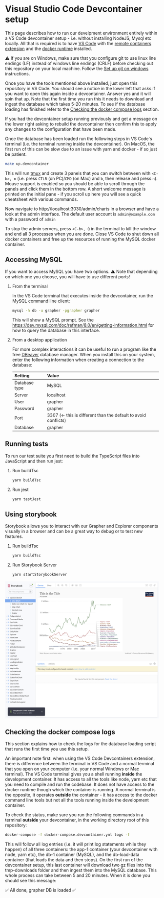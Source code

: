 # Visual Studio Code Devcontainer setup

This page describes how to run our develpment environment entirely within a VS Code devcontainer setup - i.e. without installing NodeJS, Mysql etc locally. All that is required is to have [VS Code](https://code.visualstudio.com/) with the [remote containers extension](https://code.visualstudio.com/docs/remote/containers) and the [docker runtime](https://www.docker.com/) installed.

⚠ If you are on Windows, make sure that you configure git to use linux line endings (LF) instead of windows line endings (CRLF) before checking out this repository on your local machine. Follow the [Set up git on windows](./before-you-start-on-windows.md) instructions.

Once you have the tools mentioned above installed, just open this repository in VS Code. You should see a notice in the lower left that asks if you want to open this again inside a devcontainer. Answer yes and it will spin that up. Note that the first time you run this it needs to download and ingest the database which takes 5-20 minutes. To see if the database loading has finished refer to the [Checking the docker compose logs](#checking-the-docker-compose-logs) section.

If you had the devcontainer setup running previously and get a message on the lower right asking to rebuild the devcontainer then confirm this to apply any changes to the configuration that have been made.

Once the database has been loaded run the following steps in VS Code's terminal (i.e. the terminal running inside the devcontainer). On MacOS, the first run of this can be slow due to an issue with yarn and docker - if so just be patient.

```bash
make up.devcontainer
```

This will run [tmux](https://github.com/tmux/tmux/wiki/Getting-Started) and create 3 panels that you can switch between with `<C-b>, n` (i.e. press `CTLR` (on PC)/`CMD` (on Mac) and `b`, then release and press `n`). Mouse support is enabled so you should be able to scroll through the panels and click them in the bottom row. A short welcome message is printed on the initial pane - if you scroll up here you will see a quick cheatsheet with various commands.

Now navigate to http://localhost:3030/admin/charts in a browser and have a look at the admin interface. The default user account is `admin@example.com` with a password of `admin`

To stop the admin servers, press `<C-b>, Q` in the terminal to kill the window and end all 3 processes when you are done. Close VS Code to shut down all docker containers and free up the resources of running the MySQL docker container.

## Accessing MySQL

If you want to access MySQL you have two options. ⚠ Note that depending on which one you choose, you will have to use different ports!

1. From the terminal

    In the VS Code terminal that executes inside the devcontainer, run the MySQL command line client:

    ```bash
    mysql -h db -u grapher -pgrapher grapher
    ```

    This will show a MySQL prompt. See the https://dev.mysql.com/doc/refman/8.0/en/getting-information.html for how to query the database in this interface.

2. From a desktop application

    For more complex interactions it can be useful to run a program like the free [DBeaver](https://dbeaver.io/) database manager. When you install this on your system, enter the following information when creating a connection to the database:

    | Setting       | Value                                                           |
    | ------------- | --------------------------------------------------------------- |
    | Database type | MySQL                                                           |
    | Server        | localhost                                                       |
    | User          | grapher                                                         |
    | Password      | grapher                                                         |
    | Port          | 3307 (<- this is different than the default to avoid conflicts) |
    | Database      | grapher                                                         |

## Running tests

To run our test suite you first need to build the TypeScript files into JavaScript and then run jest:

1. Run buildTsc

    ```sh
    yarn buildTsc
    ```

2. Run jest

    ```sh
    yarn testJest
    ```

## Using storybook

Storybook allows you to interact with our Grapher and Explorer components visually in a browser and can be a great way to debug or to test new features.

1. Run buildTsc

    ```sh
    yarn buildTsc
    ```

2. Run Storybook Server

    ```sh
    yarn startStorybookServer
    ```

![Storybook](screenshots/storybook.png)

## Checking the docker compose logs

This section explains how to check the logs for the database loading script that runs the first time you use this setup.

An important note first: when using the VS Code Devcontainers extension, there is difference between the terminal in VS Code and a normal terminal that you open on your computer (i.e. your normal Windows or Mac terminal). The VS Code terminal gives you a shell running **inside** the development container. It has access to all the tools like node, yarn etc that you need to compile and run the codebase. It does not have access to the docker runtime though which the container is running. A normal terminal is the opposite, it operates **outside** the container - it has access to the docker command line tools but not all the tools running inside the development container.

To check the status, make sure you run the following commands in a terminal **outside** your devcontainer, in the working directory root of this repository:

```bash
docker-compose -f docker-compose.devcontainer.yml logs -f
```

This will follow all log entries (i.e. it will print log statements while they happen) of all three containers: the app-1 container (your devcontainer with node, yarn etc), the db-1 container (MySQL), and the db-load-data container (that loads the data and then stops). On the first run of the devcontainer setup, this last container will download two gz files into the tmp-downloads folder and then ingest them into the MySQL database. This whole process can take between 5 and 20 minutes. When it is done you should see this message:

✅ All done, grapher DB is loaded ✅
